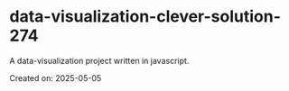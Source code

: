 # data-visualization-clever-solution-274

A data-visualization project written in javascript.

Created on: 2025-05-05
